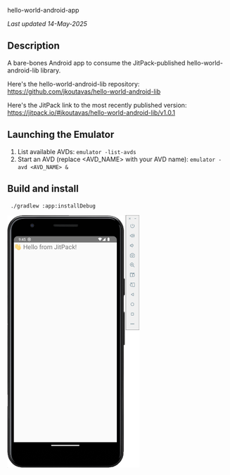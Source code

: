 hello-world-android-app

_Last updated 14-May-2025_

## Description

A bare-bones Android app to consume the JitPack-published hello-world-android-lib library.

Here's the hello-world-android-lib repository: https://github.com/jkoutavas/hello-world-android-lib

Here's the JitPack link to the most recently published version: https://jitpack.io/#jkoutavas/hello-world-android-lib/v1.0.1

## Launching the Emulator

1. List available AVDs: `emulator -list-avds`
2. Start an AVD (replace <AVD_NAME> with your AVD name): `emulator -avd <AVD_NAME> &`

## Build and install

` ./gradlew :app:installDebug`

<img src="screenshot.png" alt="App Screenshot" width="300"/>
